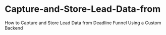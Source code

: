 # Capture-and-Store-Lead-Data-from
How to Capture and Store Lead Data from Deadline Funnel Using a Custom Backend
